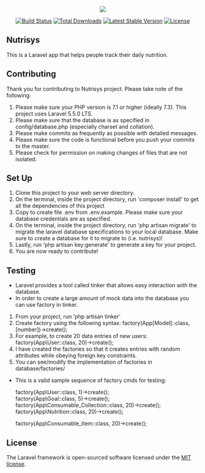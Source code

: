 <p align="center"><img src="https://laravel.com/assets/img/components/logo-laravel.svg"></p>

<p align="center">
<a href="https://travis-ci.org/laravel/framework"><img src="https://travis-ci.org/laravel/framework.svg" alt="Build Status"></a>
<a href="https://packagist.org/packages/laravel/framework"><img src="https://poser.pugx.org/laravel/framework/d/total.svg" alt="Total Downloads"></a>
<a href="https://packagist.org/packages/laravel/framework"><img src="https://poser.pugx.org/laravel/framework/v/stable.svg" alt="Latest Stable Version"></a>
<a href="https://packagist.org/packages/laravel/framework"><img src="https://poser.pugx.org/laravel/framework/license.svg" alt="License"></a>
</p>

## Nutrisys

This is a Laravel app that helps people track their daily nutrition.

## Contributing

Thank you for contributing to Nutrisys project. Please take note of the following:
1. Please make sure your PHP version is 7.1 or higher (ideally 7.3). This project uses Laravel 5.5.0 LTS.
2. Please make sure that the database is as specified in config/database.php (especially charset and collation).
3. Please make commits as frequently as possible with detailed messages.
4. Please make sure the code is functional before you push your commits to the master.
5. Please check for permission on making changes of files that are not isolated.

## Set Up

1. Clone this project to your web server directory.
2. On the terminal, inside the project directory, run 'composer install' to get all the dependencies of this project
3. Copy to create file .env from .env.example. Please make sure your database credentials are as specified.
4. On the terminal, inside the project directory, run 'php artisan migrate' to migrate the laravel database specifications to your local database.  Make sure to create a database for it to migrate to (i.e. nutrisys)!
5. Lastly, run 'php artisan key:generate' to generate a key for your project.
6. You are now ready to contribute!


## Testing

* Laravel provides a tool called tinker that allows easy interaction with the database.
* In order to create a large amount of mock data into the database you can use factory in tinker.

1. From your project, run 'php artisan tinker'
2. Create factory using the following syntax: factory(App\[Model]::class, [number])->create();
3. For example, to create 20 data entries of new users: factory(App\User::class, 20)->create();
4. I have created the factories so that it creates entries with random attributes while obeying foreign key constraints.
5. You can see/modify the implementation of factories in database/factories/ 

* This is a valid sample sequence of factory cmds for testing:

    factory(App\User::class, 1)->create();                     
    factory(App\Goal::class, 5)->create();                     
    factory(App\Consumable_Collection::class, 20)->create();   
    factory(App\Nutrition::class, 20)->create();
    
    factory(App\Consumable_Item::class, 20)->create();

## License

The Laravel framework is open-sourced software licensed under the [MIT license](http://opensource.org/licenses/MIT).
